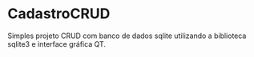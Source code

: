 # CadastroCRUD

Simples projeto CRUD com banco de dados sqlite utilizando a biblioteca sqlite3 e interface gráfica QT.
